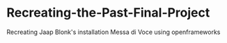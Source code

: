 # Recreating-the-Past-Final-Project
Recreating Jaap Blonk's installation Messa di Voce using openframeworks
